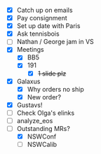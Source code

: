 - [x] Catch up on emails
- [x] Pay consignment
- [x] Set up date with Paris
- [x] Ask tennisbois
- [ ] Nathan / George jam in VS
- [x] Meetings
  - [x] BB5
  - [x] 191
    - [x] <del>1 slide plz</del>
- [x] Galaxus
  - [x] Why orders no ship
  - [x] New order?
- [x] Gustavs!
- [ ] Check Olga's elinks
- [ ] analyze_eos
- [ ] Outstanding MRs?
  - [x] NSWConf
  - [ ] NSWCalib
